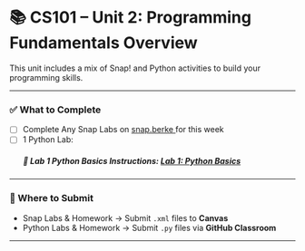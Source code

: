 # 📚 CS101 – Unit 2: Programming Fundamentals Overview

This unit includes a mix of Snap! and Python activities to build your programming skills.

---

### ✅ What to Complete
- [ ]  Complete Any Snap Labs on [snap.berke  ](https://snap.berkeley.edu/) for this week
- [ ]  1 Python Lab:
     ##### 📌 Lab 1 Python Basics Instructions: [Lab 1: Python Basics](Lab_01/Lab_01_README.md)
---

### 📂 Where to Submit
- Snap Labs & Homework → Submit `.xml` files to **Canvas**
- Python Labs & Homework → Submit `.py` files via **GitHub Classroom**

---
